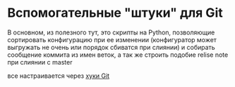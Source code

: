 # Вспомогательные "штуки" для Git
В основном, из полезного тут, это скрипты на Python, позволяющие сортировать конфигурацию при ее изменении (конфигуратор может выгружать не очень или порядок сбиватся при слиянии) и собирать сообщение коммита из имен веток, а так же строить подобие relise note при слиянии с master

все настраивается через [хуки Git](hooks/)